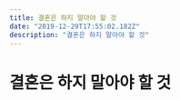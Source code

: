 ```yaml
---
title: 결혼은 하지 말아야 할 것
date: "2019-12-29T17:55:02.182Z"
description: "결혼은 하지 말아야 할 것"
---
```


# 결혼은 하지 말아야 할 것
